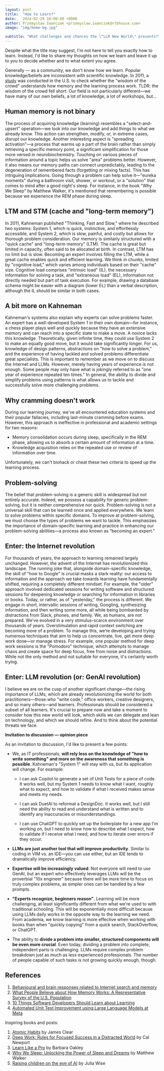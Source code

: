 ```yaml
---
layout: post
title:  "How to Learn?"
date:   2024-02-29 10:00:00 +0000
author: Przemysław Iwańczak <przemyslaw.iwanczak@rtbhouse.com>
image: "img/home-bg.jpg"

subtitle: "What challenges and chances the \"LLM New World\" presents?"
---
```


Despite what the title may suggest, I'm not here to tell you exactly how to learn. Instead, I'd like to share my thoughts on how we learn and leave it up to you to decide whether and to what extent you agree.

Generally — as a community, we don't know how we learn. Popular knowledge/beliefs are inconsistent with scientific knowledge. In 2011, a [study](https://journals.plos.org/plosone/article?id=10.1371/journal.pone.0022757) was conducted in the U.S. to check whether the "wisdom of the crowd" understands how memory and the learning process work. TLDR: the wisdom of the crowd fell short. Our field is not particularly different—we have many of our own beliefs, a lot of knowledge, a lot of workshops, but…

## Human memory is not binary 
 
The process of acquiring knowledge (learning) resembles a "select-and-upsert" operation—we look into our knowledge and add things to what we already know. This action can strengthen, modify, or, in extreme cases, disrupt our knowledge. Another interesting aspect is "spreading activation"—a process that warms up a part of the brain rather than simply retrieving a specific memory point, a significant simplification for those more versed in neurobiochemistry. Touching on various pieces of information around a topic helps us solve "area" problems better. However, it also means our memory paths can connect unpredictably, leading to the degeneration of remembered facts (forgetting or mixing facts). This has intriguing implications. Going through a problem can help solve it—"eureka moments" during a bathroom visit, shower, or workout, or a "solution" that comes to mind after a good night's sleep. For instance, in the book "Why We Sleep" by Matthew Walker, it's mentioned that remembering is possible because we experience the REM phase during sleep.
 
## LTM and STM (cache and "long-term memory") 

In 2011, Kahneman published "Thinking, Fast and Slow," where he described two systems: System 1, which is quick, instinctive, and effortlessly accessible, and System 2, which is slow, painful, and costly but allows for thorough problem consideration. Our memory is similarly structured with a "quick cache" and "long-term memory" (LTM). The cache is great but limited in capacity, often said to be allocated at birth. In contrast, LTM has no limit but is slow. Becoming an expert involves filling the LTM, while a great cache enables quick and efficient learning. We think in chunks, limited by "cognitive load," which varies among individuals based on their "cache" size. Cognitive load comprises "intrinsic load" (IL), the necessary information for solving a task, and "extraneous load" (EL), information not directly needed but part of task execution. For example, drawing a database schema might be easier with a diagram (lower EL) than a verbal description, although the IL should be similar in both cases.

## A bit more on Kahneman

Kahneman's systems also explain why experts can solve problems faster. An expert has a well-developed System 1 in their own domain—for instance, a chess player plays well and quickly because they have an extensive memory and can reach into a specific state to make a move. A novice lacks this knowledge. Theoretically, given infinite time, they could use System 2 to make an equally good move, but it would take significantly longer. For us, knowledge of design patterns, abstractions on "how to solve a problem," and the experience of having tackled and solved problems differentiate great specialists. This is important to remember as we move on to discuss the Internet and LLMs. However, merely having years of experience is not enough. Some people may only have what is jokingly referred to as "one year of experience repeated ten times." In general, the ability to divide and simplify problems using patterns is what allows us to tackle and successfully solve more challenging problems.

## Why cramming doesn't work

During our learning journey, we've all encountered education systems and their popular fallacies, including last-minute cramming before exams. However, this approach is ineffective in professional and academic settings for two reasons: 

  - Memory consolidation occurs during sleep, specifically in the REM phase, allowing us to absorb a certain amount of information at a time. 
  - Knowledge acquisition relies on the repeated use or review of information over time. 

Unfortunately, we can't biohack or cheat these two criteria to speed up the learning process.


## Problem-solving

The belief that problem-solving is a generic skill is widespread but not entirely accurate. Indeed, we possess a capability for generic problem-solving, but it is neither comprehensive nor quick. 
Problem-solving is not a universal skill that can be learned once and applied everywhere. 
We learn to solve problems within specific domains. To improve at problem-solving, we must choose the types of problems we want to tackle. This emphasizes the importance of domain-specific learning and practice in enhancing our problem-solving abilities—a process also known as “becoming an expert.”


## Enter: the Internet revolution

For thousands of years, the approach to learning remained largely unchanged. However, the advent of the Internet has revolutionized this landscape. The running joke that, alongside domain-specific knowledge, the skill of "how to Google" is crucial masks a stark reality: our access to information and the approach we take towards learning have fundamentally shifted, requiring a completely different mindset. 
For example, the "older" approach involved dedicated sessions for writing software and structured sessions for deepening knowledge or searching for information in libraries or books. 
Today, or rather, as of "yesterday," the process is different. We engage in short, intervallic sessions of writing, Googling, synthesizing information, and then writing some more, all while being bombarded by distractions from Slack, phones, and family. 
We, as humans, are not prepared. We’ve evolved in a very stimulus-scarce environment over thousands of years. Overstimulation and rapid context switching are becoming more of a problem. To manage this, we’re developing and trying numerous techniques that aim to help us concentrate, live, get more deep work done—or manage stress. For example, one popular method for deep work sessions is the "Pomodoro" technique, which attempts to manage chaos and create space for deep focus, free from noise and distractions. While not the only method and not suitable for everyone, it's certainly worth trying.


## Enter: LLM revolution (or: GenAI revolution)

I believe we are on the cusp of another significant change—the rising importance of LLMs, which are already revolutionizing the world for both practitioners—those who "write code," office workers, creative designers, and so many others—and learners. Professionals should be considered a subset of all learners. It's crucial to prepare now and take a moment to consider how this new world will look, which skills we can delegate and lean on technology, and which we should refine. And to think about the potential threats we face.

**Invitation to discussion — opinion piece**

As an invitation to discussion, I'd like to present a few points:

- We, as IT professionals, **will rely less on the knowledge of "how to write something" and more on the awareness that something is possible**. Kahneman's "System 1" will stay with us, but its application will change. For example:

  - I can ask Copilot to generate a set of Unit Tests for a piece of code. It works well, but my System 1 needs to know what I want, roughly what to expect, and how to validate if what I received makes sense and meets my needs.

  - I can ask DuetAI to reformat a DesignDoc. It works well, but I still need the ability to read and understand what is written and to identify any inaccuracies or misunderstandings.

  - I can use ChatGPT to quickly set up the boilerplate for a new app I'm working on, but I need to know how to describe what I expect, how to validate if I receive what I need, and how to iterate over errors if they occur.

- **LLMs are just another tool that will improve productivity**. Similar to coding in VIM vs. an IDE—you can use either, but an IDE tends to dramatically improve efficiency.

- **Expertise will be increasingly valued**. Not everyone will need to use GenAI, but an expert who effectively leverages LLMs will be the proverbial "10x engineer" because there will be more time to focus on truly complex problems, as simpler ones can be handled by a few prompts.

- **"Experts recognize, beginners reason"**. Learning will be more challenging, at least significantly different from what we're used to with traditional schooling. This will be exponentially more difficult because using LLMs daily works in the opposite way to the learning we need. From academia, we know learning is more effective when working with books than when "quickly copying" from a quick search, StackOverflow, or ChatGPT.

- The ability to **divide a problem into smaller, structured components will be even more crucial**. Even today, dividing a problem into complete, independent parts is challenging. LLMs require complex problem breakdown just as much as less experienced professionals. The number of people capable of such tasks is not growing quickly enough, though.


## References

1. [Behavioural and brain responses related to Internet search and memory](https://onlinelibrary.wiley.com/doi/abs/10.1111/ejn.13039)
2. [What People Believe about How Memory Works: A Representative Survey of the U.S. Population](https://journals.plos.org/plosone/article?id=10.1371/journal.pone.0022757#:~:text=Substantial%20numbers%20of%20respondents%20agreed,can%20be%20enhanced%20through%20hypnosis)
3. [10 Things Software Developers Should Learn about Learning](https://cacm.acm.org/magazines/2024/1/278891-10-things-software-developers-should-learn-about-learning/fulltext)
4. [Automated Unit Test Improvement using Large Language Models at Meta](https://arxiv.org/abs/2402.09171)


Inspiring books and posts:

1. [Atomic Habits](https://www.amazon.com/Atomic-Habits-Paperback-%E3%80%902018%E3%80%91-Author/dp/B07L9XKGKL/) by James Clear
2. [Deep Work: Rules for Focused Success in a Distracted World](https://www.amazon.pl/Deep-Work-Focused-Success-Distracted/dp/0349411905/) by Cal Newport
3. [Learn Like a Pro](https://www.amazon.pl/Learn-Like-Pro-Science-Based-Anything/dp/1250799376/) by Barbara Oakley
4. [Why We Sleep: Unlocking the Power of Sleep and Dreams](https://www.amazon.com/Why-We-Sleep-Unlocking-Dreams/dp/1501144316) by Matthew Walker
5. [Raising children on the eve of AI](https://juliawise.net/raising-children-on-the-eve-of-ai/) by Julia Wise
